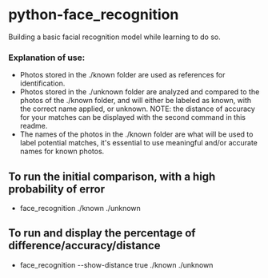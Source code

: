 # python-face_recognition
Building a basic facial recognition model while learning to do so.

### Explanation of use:
 - Photos stored in the ./known folder are used as references for identification.
 - Photos stored in the ./unknown folder are analyzed and compared to the photos of the ./known folder,
   and will either be labeled as known, with the correct name applied, or unknown. NOTE: the distance of 
   accuracy for your matches can be displayed with the second command in this readme.
 - The names of the photos in the ./known folder are what will be used to label potential matches, it's
   essential to use meaningful and/or accurate names for known photos.

## To run the initial comparison, with a high probability of error
 - face_recognition ./known ./unknown

## To run and display the percentage of difference/accuracy/distance
 - face_recognition --show-distance true ./known ./unknown
